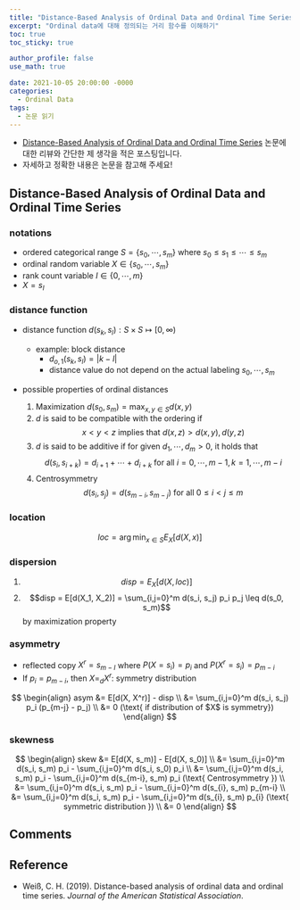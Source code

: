 ```yaml
---
title: "Distance-Based Analysis of Ordinal Data and Ordinal Time Series (논문 읽기)"
excerpt: "Ordinal data에 대해 정의되는 거리 함수를 이해하기"
toc: true
toc_sticky: true

author_profile: false
use_math: true

date: 2021-10-05 20:00:00 -0000
categories: 
  - Ordinal Data
tags:
  - 논문 읽기
---
```



- [Distance-Based Analysis of Ordinal Data and Ordinal Time Series](https://www.tandfonline.com/doi/pdf/10.1080/01621459.2019.1604370?needAccess=true) 논문에 대한 리뷰와 간단한 제 생각을 적은 포스팅입니다.
- 자세하고 정확한 내용은 논문을 참고해 주세요!

## Distance-Based Analysis of Ordinal Data and Ordinal Time Series

### notations

- ordered categorical range $S = \{s_0, \cdots, s_m \}$ where $s_0 \leq s_1 \leq \cdots \leq s_m$
- ordinal random variable $X \in \{s_0, \cdots, s_m \}$
- rank count variable $I \in \{ 0, \cdots, m \}$
- $X = s_I$

### distance function

- distance function $d(s_k, s_l): S \times S \mapsto [0, \infty)$
	- example: block distance 
		- $d_{o, 1}(s_k, s_l) = \vert k - l \vert$
		- distance value do not depend on the actual labeling $s_0, \cdots, s_m$

- possible properties of ordinal distances
	1. Maximization $d(s_0, s_m) = \max_{x, y \in S} d(x, y)$
	2. $d$ is said to be compatible with the ordering if 
	$$x < y < z \text{ implies that } d(x, z) > d(x, y), d(y, z)$$
	3. $d$ is said to be additive if for given $d_1, \cdots, d_m > 0$, it holds that
	$$d(s_i, s_{i+k}) = d_{i+1} + \cdots + d_{i+k} \text{ for all } i = 0, \cdots, m-1, k = 1, \cdots, m-i$$
	4. Centrosymmetry
	$$d(s_i, s_j) = d(s_{m-i}, s_{m-j}) \text{ for all } 0 \leq i < j \leq m$$

### location

$$loc = \arg\min_{x \in S} E_X[d(X, x)]$$

### dispersion

1. $$disp = E_X[d(X, loc)]$$
2. $$disp = E[d(X_1, X_2)] = \sum_{i,j=0}^m d(s_i, s_j) p_i p_j \leq d(s_0, s_m)$$ by maximization property

### asymmetry

- reflected copy $X^r = s_{m-I}$ where $P(X = s_i) = p_{i}$ and $P(X^r = s_i) = p_{m-i}$
- If $p_i = p_{m-i}$, then $X =_d X^r$: symmetry distribution

$$
\begin{align}
asym &= E[d(X, X^r)] - disp \\
&= \sum_{i,j=0}^m d(s_i, s_j) p_i (p_{m-j} - p_j) \\
&= 0 (\text{ if distribution of $X$ is symmetry})
\end{align}
$$

### skewness

$$
\begin{align}
skew &= E[d(X, s_m)] - E[d(X, s_0)] \\
&= \sum_{i,j=0}^m d(s_i, s_m) p_i - \sum_{i,j=0}^m d(s_i, s_0) p_i \\
&= \sum_{i,j=0}^m d(s_i, s_m) p_i - \sum_{i,j=0}^m d(s_{m-i}, s_m) p_i (\text{ Centrosymmetry }) \\ 
&= \sum_{i,j=0}^m d(s_i, s_m) p_i - \sum_{i,j=0}^m d(s_{i}, s_m) p_{m-i} \\ 
&= \sum_{i,j=0}^m d(s_i, s_m) p_i - \sum_{i,j=0}^m d(s_{i}, s_m) p_{i} (\text{ symmetric distribution }) \\ 
&= 0
\end{align}
$$


## Comments


## Reference 
- Weiß, C. H. (2019). Distance-based analysis of ordinal data and ordinal time series. _Journal of the American Statistical Association_.
<!--stackedit_data:
eyJoaXN0b3J5IjpbMTU5MDQyMTMxNyw3OTY3MjQyMzcsMjczOT
UzOTcyXX0=
-->